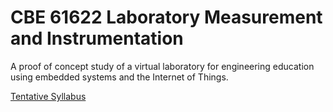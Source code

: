 # CBE 61622 Laboratory Measurement and Instrumentation

A proof of concept study of a virtual laboratory for engineering education using embedded systems and the Internet of Things.

[Tentative Syllabus](https://docs.google.com/document/d/1AJdhi-GMqnxdtvPga-AJwrmEDYIetyOMTaHNoAA5tPY/edit?usp=sharing)
